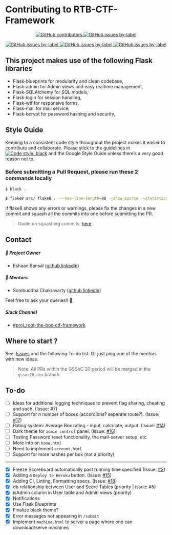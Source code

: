 
# Contributing to RTB-CTF-Framework

<p align="center">
  <a href="https://github.com/abs0lut3pwn4g3/RTB-CTF-Framework/graphs/contributors">
    <img alt="GitHub contributors" src="https://img.shields.io/github/contributors-anon/abs0lut3pwn4g3/RTB-CTF-Framework?color=red&logo=github&style=for-the-badge">
  </a>
  <a href="https://github.com/abs0lut3pwn4g3/RTB-CTF-Framework/issues?q=is%3Aopen+is%3Aissue+label%3Agssoc20">
  	<img alt="GitHub issues by-label" src="https://img.shields.io/github/issues/abs0lut3pwn4g3/RTB-CTF-Framework/gssoc20?color=deeppink&style=for-the-badge">
  </a>
</p>

<p align="center">
  <a href="https://github.com/abs0lut3pwn4g3/RTB-CTF-Framework/issues?q=is%3Aopen+is%3Aissue+label%3Aeasy">
    <img alt="GitHub issues by-label" src="https://img.shields.io/github/issues/abs0lut3pwn4g3/RTB-CTF-Framework/easy?color=seagreen&style=for-the-badge">
  </a>
  <a href="https://github.com/abs0lut3pwn4g3/RTB-CTF-Framework/issues?q=is%3Aopen+is%3Aissue+label%3Amedium">
    <img alt="GitHub issues by-label" src="https://img.shields.io/github/issues/abs0lut3pwn4g3/RTB-CTF-Framework/medium?color=%23e99695&style=for-the-badge">
  </a>
  <a href="https://github.com/abs0lut3pwn4g3/RTB-CTF-Framework/issues?q=is%3Aopen+is%3Aissue+label%3Ahard">
    <img alt="GitHub issues by-label" src="https://img.shields.io/github/issues/abs0lut3pwn4g3/RTB-CTF-Framework/hard?color=%23cc317c%09&style=for-the-badge">
  </a>
</p>

## This project makes use of the following Flask libraries

* Flask-blueprints for modularity and clean codebase,
* Flask-admin for Admin views and easy realtime management,
* Flask-SQLAlchemy for SQL models, 
* Flask-login for session handling,
* Flask-wtf for responsive forms,
* Flask-mail for mail service,
* Flask-bcrypt for password hashing and security,

## Style Guide

Keeping to a consistent code style throughout the project makes it easier to contribute and collaborate. Please stick to the guidelines in [![Code style: black](https://img.shields.io/badge/code%20style-black-000000.svg)](https://github.com/psf/black) and the Google Style Guide unless there’s a very good reason not to.

### Before submitting a Pull Request, please run these 2 commands locally

```bash
$ black .
```

```bash
$ flake8 src/ flake8 . ---max-line-length=88 --show-source --statistics
```

if flake8 shows any errors or warnings, please fix the changes in a new commit and squash all the commits into one before submitting the PR.

> Guide on squashing commits: [here](https://github.com/wprig/wprig/wiki/How-to-squash-commits)

## Contact

##### 👨 Project Owner

- Eshaan Bansal ([github](https://github.com/eshaan7),[linkedin](https://www.linkedin.com/in/eshaan7/))

##### 👬 Mentors

- Sombuddha Chakravarty ([github](https://github.com/sammy1997),[linkedin](https://www.linkedin.com/in/sombuddha-chakravarty-9482b5131/))

Feel free to ask your queries!! 🙌

##### Slack Channel

- [#proj_root-the-box-ctf-framework](https://app.slack.com/client/TRN1H1V43/CUC71PDD2)

## Where to start ? 

See: [Issues](https://github.com/abs0lut3pwn4g3/RTB-CTF-Framework/issues) and the following To-do list. Or just ping one of the mentors with new ideas.

> Note: All PRs within the GSSoC'20 period will be merged in the `gssoc20-dev` branch.

## To-do

- [ ] Ideas for additional logging techniques to prevent flag sharing, cheating and such. (Issue: [#7](https://github.com/abs0lut3pwn4g3/RTB-CTF-Framework/issues/7))
- [ ] Support for *n* number of boxes (accordions? seperate route?). (Issue: [#17](https://github.com/abs0lut3pwn4g3/RTB-CTF-Framework/issues/17))
- [ ] Rating system: Average Box rating - input, calculate, output. (Issue: [#14](https://github.com/abs0lut3pwn4g3/RTB-CTF-Framework/issues/14))
- [ ] Dark theme for `admin control` panel. (Issue: [#16](https://github.com/abs0lut3pwn4g3/RTB-CTF-Framework/issues/16))
- [ ] Testing Password reset functionality, the mail-server setup, etc.
- [ ] More info on `home.html`
- [ ] Need to implement `account.html`
- [ ] Support for more hashes per box (not a priority)

<hr/>

- [x] Freeze Scoreboard automatically past running time specified (Issue: [#3](https://github.com/abs0lut3pwn4g3/RTB-CTF-Framework/issues/3))
- [x] Adding a `Deploy to Heroku` button. (Issue: [#15](https://github.com/abs0lut3pwn4g3/RTB-CTF-Framework/issues/15))
- [x] Adding CI, Linting, Formatting specs. (Issue: [#18](https://github.com/abs0lut3pwn4g3/RTB-CTF-Framework/issues/18))
- [x] db relationship between User and Score Tables (priority | issue: #5)
- [x] isAdmin column in User table and Admin views (priority)
- [x] Notifications
- [x] Use Flask Blueprints
- [x] Finalize black theme?
- [x] Error messages not appearing in `/submit`
- [x] Implement `machine.html` to server a page where one can download/serve machines
